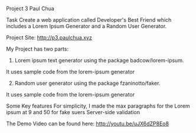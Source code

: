 Project 3
Paul Chua

Task
Create a web application called Developer's Best Friend which includes a Lorem Ipsum Generator and a Random User Generator.

Project Site: http://p3.paulchua.xyz

My Project has two parts:
1) Lorem ipsum text generator using the package badcow/lorem-ipsum.

It uses sample code from the lorem-ipsum generator


2) Random user generator using the package  fzaninotto/faker.

It uses sample code from the lorem-ipsum generator

Some Key features
For simplicity, I made the max paragraphs for the Lorem ipsum at 9 and 50 for fake suers
Server-side validation

The Demo Video can be found here:
http://youtu.be/uJX6dZP8Eo8
